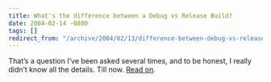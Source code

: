 ```yaml
---
title: What's the difference between a Debug vs Release Build?
date: 2004-02-14 -0800
tags: []
redirect_from: "/archive/2004/02/13/difference-between-debug-vs-release-build.aspx/"
---
```


That’s a question I’ve been asked several times, and to be honest, I
really didn’t know all the details. Till now. [Read
on](http://www.hanselman.com/blog/PermaLink.aspx?guid=a40c0d4f-66d0-4704-94f6-0efda4a44465 "Debug vs Release Bulids").

